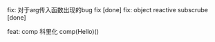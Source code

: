 <!--
 * @Author: chenzhongsheng
 * @Date: 2022-11-05 12:19:34
 * @Description: Coding something
 * @LastEditors: chenzhongsheng
 * @LastEditTime: 2022-11-06 12:28:51
-->

fix: 对于arg传入函数出现的bug fix [done]
fix: object reactive subscrube [done]

feat: comp 科里化 comp(Hello)()
